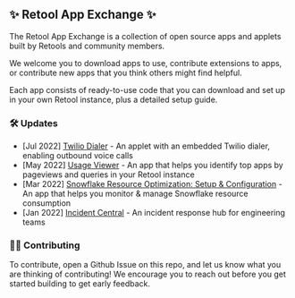 ## ✨ Retool App Exchange ✨

The Retool App Exchange is a collection of open source apps and applets built by Retools and community members.

We welcome you to download apps to use, contribute extensions to apps, or contribute new apps that you think others might find helpful.

Each app consists of ready-to-use code that you can download and set up in your own Retool instance, plus a detailed setup guide.


### 🛠 Updates
* [Jul 2022] [Twilio Dialer](./applets/twilio-dialer/) - An applet with an embedded Twilio dialer, enabling outbound voice calls
* [May 2022] [Usage Viewer](./apps/usage-viewer/) - An app that helps you identify top apps by pageviews and queries in your Retool instance 
* [Mar 2022] [Snowflake Resource Optimization: Setup & Configuration](./apps/snowflake-resource-optimization/) - An app that helps you monitor & manage Snowflake resource consumption
* [Jan 2022] [Incident Central](./apps/incident-central/) - An incident response hub for engineering teams

### 👩‍💻 Contributing
To contribute, open a Github Issue on this repo, and let us know what you are thinking of contributing! We encourage you to reach out before you get started building to get early feedback.
